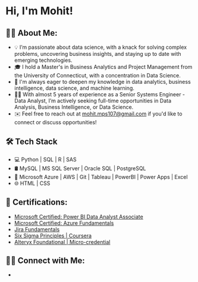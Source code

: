 <h1>Hi, I'm Mohit! </h1>

<h2>👨‍💻 About Me:</h2>

- 💡  I’m passionate about data science, with a knack for solving complex problems, uncovering business insights, and staying up to date with emerging technologies.
- 🎓  I hold a Master's in Business Analytics and Project Management from the University of Connecticut, with a concentration in Data Science.
- 🌱  I'm always eager to deepen my knowledge in data analytics, business intelligence, data science, and machine learning.
- 👩‍💻  With almost 5 years of experience as a Senior Systems Engineer - Data Analyst, I’m actively seeking full-time opportunities in Data Analysis, Business Intelligence, or Data Science.
- ✉️  Feel free to reach out at mohit.mps107@gmail.com if you'd like to connect or discuss opportunities!


<h2> 🛠 Tech Stack</h2>

- 💻 Python | SQL | R | SAS
- 🛢  MySQL | MS SQL Server | Oracle SQL | PostgreSQL
- 🔧  Microsoft Azure | AWS | Git | Tableau | PowerBI | Power Apps | Excel
- 🌐  HTML | CSS 

<h2> 📜 Certifications:</h2>

- [Microsoft Certified: Power BI Data Analyst Associate](https://www.credly.com/badges/4d168848-b1b3-4014-9ed6-f3bb81113025/public_url)
- [Microsoft Certified: Azure Fundamentals](https://www.credly.com/badges/8fa6cbc3-76d0-4b4a-ac79-a73f692f04a9/public_url)
- [Jira Fundamentals](https://university.atlassian.com/student/award/Guqc8gEt6Gc7WDpJf7BD1VuY)
- [Six Sigma Principles | Coursera](/account/accomplishments/?utm_source=link&utm_medium=certificate&utm_content=cert_image&utm_campaign=pdf_header_button&utm_product=course)
- [Alteryx Foundational | Micro-credential](https://www.credly.com/badges/a6c05512-1389-4d8a-b54f-71da54c794ee/linked_in_profile)

<h2> 🤝🏻 Connect with Me:</h2>

- [linkedin]: https://www.linkedin.com/in/mohit-p-61a193171/
